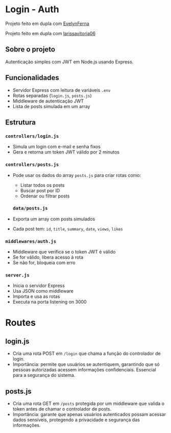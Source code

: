 # Login - Auth

Projeto feito em dupla com [EvelynFerna](https://github.com/EvelynFerna)

Projeto feito em dupla com [larissavitoria06](https://github.com/larissavitoria06)

## Sobre o projeto

Autenticação simples com JWT em Node.js usando Express.

## Funcionalidades

- Servidor Express com leitura de variáveis `.env`
- Rotas separadas (`login.js`, `posts.js`)
- Middleware de autenticação JWT
- Lista de posts simulada em um array

##  Estrutura

### `controllers/login.js`

- Simula um login com e-mail e senha fixos
- Gera e retorna um token JWT válido por 2 minutos

### `controllers/posts.js`

- Pode usar os dados do array `posts.js` para criar rotas como:
  - Listar todos os posts
  - Buscar post por ID
  - Ordenar ou filtrar posts

  ### `data/posts.js`

- Exporta um array com posts simulados
- Cada post tem: `id`, `title`, `summary`, `date`, `views`, `likes`

### `middlewares/auth.js`

- Middleware que verifica se o token JWT é válido
- Se for válido, libera acesso à rota
- Se não for, bloqueia com erro

### `server.js`

- Inicia o servidor Express
- Usa JSON como middleware
- Importa e usa as rotas
- Executa na porta listening on 3000

# Routes 

## login.js 

- Cria uma rota POST em `/login` que chama a função do controlador de login.
- Importância: permite que usuários se autentiquem, garantindo que só pessoas autorizadas acessem informações confidenciais. Essencial para a segurança do sistema.

## posts.js 

- Cria uma rota GET em `/posts` protegida por um middleware que valida o token antes de chamar o controlador de posts.
- Importância: garante que apenas usuários autenticados possam acessar dados sensíveis, protegendo a privacidade e segurança das informações.








